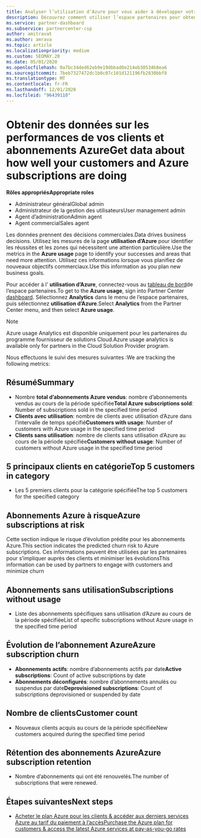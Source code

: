 ```yaml
---
title: Analyser l’utilisation d’Azure pour vous aider à développer votre activité
description: Découvrez comment utiliser l’espace partenaires pour obtenir des données sur l’utilisation des abonnements Azure de vos clients. Les données incluent les abonnements vendus, à risque et en cours d’utilisation.
ms.service: partner-dashboard
ms.subservice: partnercenter-csp
author: amitravat
ms.author: amrava
ms.topic: article
ms.localizationpriority: medium
ms.custom: SEOMAY.20
ms.date: 05/01/2020
ms.openlocfilehash: 0a7bc34ded62eb9e19dbbad8e214eb30534b8ea6
ms.sourcegitcommit: 7beb7327472dc1b0c07c101d121196fb2830bbf8
ms.translationtype: MT
ms.contentlocale: fr-FR
ms.lasthandoff: 12/01/2020
ms.locfileid: "96439110"
---
```

# <a name="get-data-about-how-well-your-customers-and-azure-subscriptions-are-doing"></a><span data-ttu-id="607a3-104">Obtenir des données sur les performances de vos clients et abonnements Azure</span><span class="sxs-lookup"><span data-stu-id="607a3-104">Get data about how well your customers and Azure subscriptions are doing</span></span>



<span data-ttu-id="607a3-105">**Rôles appropriés**</span><span class="sxs-lookup"><span data-stu-id="607a3-105">**Appropriate roles**</span></span>

- <span data-ttu-id="607a3-106">Administrateur général</span><span class="sxs-lookup"><span data-stu-id="607a3-106">Global admin</span></span>
- <span data-ttu-id="607a3-107">Administrateur de la gestion des utilisateurs</span><span class="sxs-lookup"><span data-stu-id="607a3-107">User management admin</span></span>
- <span data-ttu-id="607a3-108">Agent d’administration</span><span class="sxs-lookup"><span data-stu-id="607a3-108">Admin agent</span></span>
- <span data-ttu-id="607a3-109">Agent commercial</span><span class="sxs-lookup"><span data-stu-id="607a3-109">Sales agent</span></span>

<span data-ttu-id="607a3-110">Les données prennent des décisions commerciales.</span><span class="sxs-lookup"><span data-stu-id="607a3-110">Data drives business decisions.</span></span> <span data-ttu-id="607a3-111">Utilisez les mesures de la page **utilisation d’Azure** pour identifier les réussites et les zones qui nécessitent une attention particulière.</span><span class="sxs-lookup"><span data-stu-id="607a3-111">Use the metrics in the **Azure usage** page to identify your successes and areas that need more attention.</span></span> <span data-ttu-id="607a3-112">Utilisez ces informations lorsque vous planifiez de nouveaux objectifs commerciaux.</span><span class="sxs-lookup"><span data-stu-id="607a3-112">Use this information as you plan new business goals.</span></span>

<span data-ttu-id="607a3-113">Pour accéder à l' **utilisation d’Azure**, connectez-vous au [tableau de bord](https://partner.microsoft.com/dashboard)de l’espace partenaires.</span><span class="sxs-lookup"><span data-stu-id="607a3-113">To get to the **Azure usage**, sign into Partner Center [dashboard](https://partner.microsoft.com/dashboard).</span></span> <span data-ttu-id="607a3-114">Sélectionnez **Analytics** dans le menu de l’espace partenaires, puis sélectionnez **utilisation d’Azure**.</span><span class="sxs-lookup"><span data-stu-id="607a3-114">Select **Analytics** from the Partner Center menu, and then select **Azure usage**.</span></span>

> [!NOTE]
> <span data-ttu-id="607a3-115">Azure usage Analytics est disponible uniquement pour les partenaires du programme fournisseur de solutions Cloud.</span><span class="sxs-lookup"><span data-stu-id="607a3-115">Azure usage analytics is available only for partners in the Cloud Solution Provider program.</span></span>

<span data-ttu-id="607a3-116">Nous effectuons le suivi des mesures suivantes :</span><span class="sxs-lookup"><span data-stu-id="607a3-116">We are tracking the following metrics:</span></span>

## <a name="summary"></a><span data-ttu-id="607a3-117">Résumé</span><span class="sxs-lookup"><span data-stu-id="607a3-117">Summary</span></span>

- <span data-ttu-id="607a3-118">Nombre **total d’abonnements Azure vendus**: nombre d’abonnements vendus au cours de la période spécifiée</span><span class="sxs-lookup"><span data-stu-id="607a3-118">**Total Azure subscriptions sold**: Number of subscriptions sold in the specified time period</span></span>  
- <span data-ttu-id="607a3-119">**Clients avec utilisation**: nombre de clients avec utilisation d’Azure dans l’intervalle de temps spécifié</span><span class="sxs-lookup"><span data-stu-id="607a3-119">**Customers with usage**: Number of customers with Azure usage in the specified time period</span></span>  
- <span data-ttu-id="607a3-120">**Clients sans utilisation**: nombre de clients sans utilisation d’Azure au cours de la période spécifiée</span><span class="sxs-lookup"><span data-stu-id="607a3-120">**Customers without usage**: Number of customers without Azure usage in the specified time period</span></span>  

## <a name="top-5-customers-in-category"></a><span data-ttu-id="607a3-121">5 principaux clients en catégorie</span><span class="sxs-lookup"><span data-stu-id="607a3-121">Top 5 customers in category</span></span>

- <span data-ttu-id="607a3-122">Les 5 premiers clients pour la catégorie spécifiée</span><span class="sxs-lookup"><span data-stu-id="607a3-122">The top 5 customers for the specified category</span></span>  

## <a name="azure-subscriptions-at-risk"></a><span data-ttu-id="607a3-123">Abonnements Azure à risque</span><span class="sxs-lookup"><span data-stu-id="607a3-123">Azure subscriptions at risk</span></span>

<span data-ttu-id="607a3-124">Cette section indique le risque d’évolution prédite pour les abonnements Azure.</span><span class="sxs-lookup"><span data-stu-id="607a3-124">This section indicates the predicted churn risk to Azure subscriptions.</span></span> <span data-ttu-id="607a3-125">Ces informations peuvent être utilisées par les partenaires pour s’impliquer auprès des clients et minimiser les évolutions</span><span class="sxs-lookup"><span data-stu-id="607a3-125">This information can be used by partners to engage with customers and minimize churn</span></span>

## <a name="subscriptions-without-usage"></a><span data-ttu-id="607a3-126">Abonnements sans utilisation</span><span class="sxs-lookup"><span data-stu-id="607a3-126">Subscriptions without usage</span></span>

- <span data-ttu-id="607a3-127">Liste des abonnements spécifiques sans utilisation d’Azure au cours de la période spécifiée</span><span class="sxs-lookup"><span data-stu-id="607a3-127">List of specific subscriptions without Azure usage in the specified time period</span></span>  

## <a name="azure-subscription-churn"></a><span data-ttu-id="607a3-128">Évolution de l’abonnement Azure</span><span class="sxs-lookup"><span data-stu-id="607a3-128">Azure subscription churn</span></span>

- <span data-ttu-id="607a3-129">**Abonnements actifs**: nombre d’abonnements actifs par date</span><span class="sxs-lookup"><span data-stu-id="607a3-129">**Active subscriptions**: Count of active subscriptions by date</span></span>  
- <span data-ttu-id="607a3-130">**Abonnements déconfigurés**: nombre d’abonnements annulés ou suspendus par date</span><span class="sxs-lookup"><span data-stu-id="607a3-130">**Deprovisioned subscriptions**: Count of subscriptions deprovisioned or suspended by date</span></span>  

## <a name="customer-count"></a><span data-ttu-id="607a3-131">Nombre de clients</span><span class="sxs-lookup"><span data-stu-id="607a3-131">Customer count</span></span>

- <span data-ttu-id="607a3-132">Nouveaux clients acquis au cours de la période spécifiée</span><span class="sxs-lookup"><span data-stu-id="607a3-132">New customers acquired during the specified time period</span></span>  

## <a name="azure-subscription-retention"></a><span data-ttu-id="607a3-133">Rétention des abonnements Azure</span><span class="sxs-lookup"><span data-stu-id="607a3-133">Azure subscription retention</span></span>

- <span data-ttu-id="607a3-134">Nombre d’abonnements qui ont été renouvelés.</span><span class="sxs-lookup"><span data-stu-id="607a3-134">The number of subscriptions that were renewed.</span></span>

 ## <a name="next-steps"></a><span data-ttu-id="607a3-135">Étapes suivantes</span><span class="sxs-lookup"><span data-stu-id="607a3-135">Next steps</span></span>

- [<span data-ttu-id="607a3-136">Acheter le plan Azure pour les clients & accéder aux derniers services Azure au tarif du paiement à l’accès</span><span class="sxs-lookup"><span data-stu-id="607a3-136">Purchase the Azure plan for customers & access the latest Azure services at pay-as-you-go rates</span></span>](purchase-azure-plan.md)
